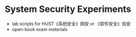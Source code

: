 # System Security Experiments
- lab scripts for HUST《系统安全》网安 or 《软件安全》信安 
- open-book exam materials
